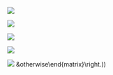 ![](http://latex.codecogs.com/gif.latex?hidden1(x)=ConvStep(W_h1^{3*1},x))

![](http://latex.codecogs.com/gif.latex?hidden2(x)=x+ConvStep(W_h2^{3*1},hidden1(x)))

![](http://latex.codecogs.com/gif.latex?hidden3(x)=ConvStep(W_h3^{15*1},hidden2(x)))

![](http://latex.codecogs.com/gif.latex?hidden3(x)=x+ConvStep_{d==8}(W_h4^{15*1},hidden3(x)))

![](http://latex.codecogs.com/gif.latex?ConvBlock(x)=\left\{\begin{matrix}Dropout(hidden4(x),0.4)&during\;training\\hidden4(x)) &otherwise\end{matrix}\right.))
